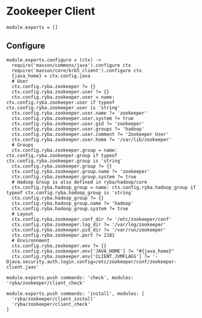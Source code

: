 
# Zookeeper Client

    module.exports = []

## Configure

    module.exports.configure = (ctx) ->
      require('masson/commons/java').configure ctx
      require('masson/core/krb5_client').configure ctx
      {java_home} = ctx.config.java
      # User
      ctx.config.ryba.zookeeper ?= {}
      ctx.config.ryba.zookeeper.user ?= {}
      ctx.config.ryba.zookeeper.user = name: ctx.config.ryba.zookeeper.user if typeof ctx.config.ryba.zookeeper.user is 'string'
      ctx.config.ryba.zookeeper.user.name ?= 'zookeeper'
      ctx.config.ryba.zookeeper.user.system ?= true
      ctx.config.ryba.zookeeper.user.gid ?= 'zookeeper'
      ctx.config.ryba.zookeeper.user.groups ?= 'hadoop'
      ctx.config.ryba.zookeeper.user.comment ?= 'Zookeeper User'
      ctx.config.ryba.zookeeper.user.home ?= '/var/lib/zookeeper'
      # Groups
      ctx.config.ryba.zookeeper.group = name: ctx.config.ryba.zookeeper.group if typeof ctx.config.ryba.zookeeper.group is 'string'
      ctx.config.ryba.zookeeper.group ?= {}
      ctx.config.ryba.zookeeper.group.name ?= 'zookeeper'
      ctx.config.ryba.zookeeper.group.system ?= true
      # Hadoop Group is also defined in ryba/hadoop/core
      ctx.config.ryba.hadoop_group = name: ctx.config.ryba.hadoop_group if typeof ctx.config.ryba.hadoop_group is 'string'
      ctx.config.ryba.hadoop_group ?= {}
      ctx.config.ryba.hadoop_group.name ?= 'hadoop'
      ctx.config.ryba.hadoop_group.system ?= true
      # Layout
      ctx.config.ryba.zookeeper.conf_dir ?= '/etc/zookeeper/conf'
      ctx.config.ryba.zookeeper.log_dir ?= '/var/log/zookeeper'
      ctx.config.ryba.zookeeper.pid_dir ?= '/var/run/zookeeper'
      ctx.config.ryba.zookeeper.port ?= 2181
      # Environnment
      ctx.config.ryba.zookeeper.env ?= {}
      ctx.config.ryba.zookeeper.env['JAVA_HOME'] ?= "#{java_home}"
      ctx.config.ryba.zookeeper.env['CLIENT_JVMFLAGS'] ?= '-Djava.security.auth.login.config=/etc/zookeeper/conf/zookeeper-client.jaas'

    module.exports.push commands: 'check', modules: 'ryba/zookeeper/client_check'

    module.exports.push commands: 'install', modules: [
      'ryba/zookeeper/client_install'
      'ryba/zookeeper/client_check'
    ]




